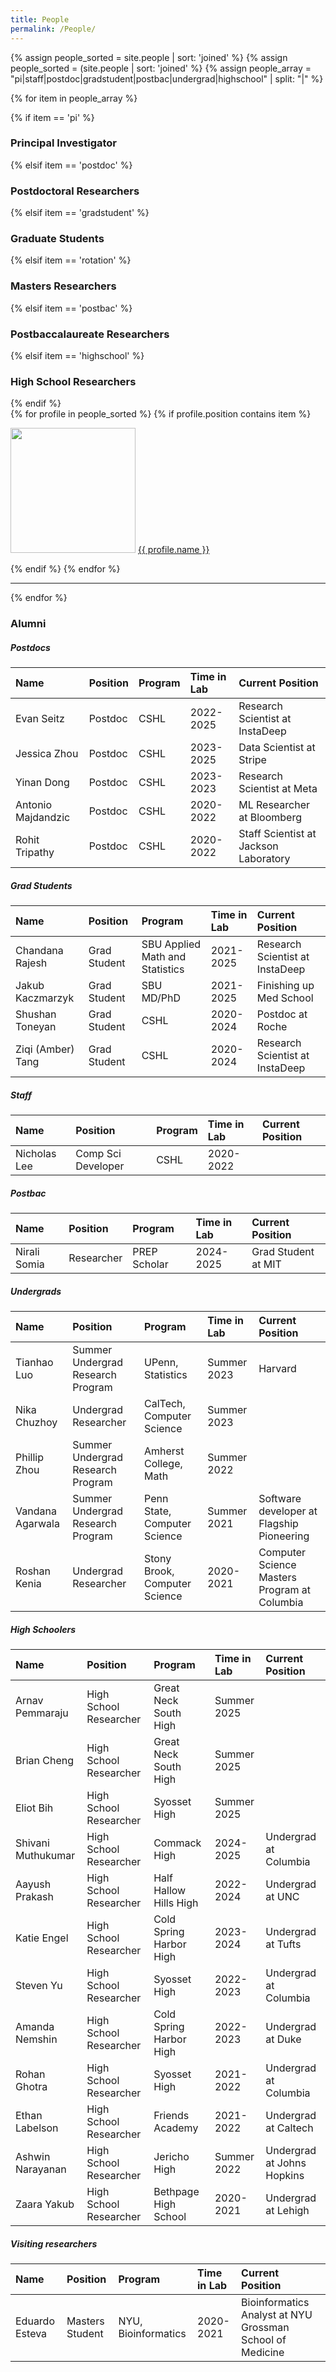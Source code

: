 ```yaml
---
title: People
permalink: /People/
---
```


{% assign people_sorted = site.people | sort: 'joined' %}
{% assign people_sorted = (site.people | sort: 'joined' %}
{% assign people_array = "pi|staff|postdoc|gradstudent|postbac|undergrad|highschool" | split: "|" %}

{% for item in people_array %}

<div class="pos_header">
{% if item == 'pi' %}
<h3>Principal Investigator</h3>
 {% elsif item == 'postdoc' %}
<h3>Postdoctoral Researchers</h3>
 {% elsif item == 'gradstudent' %}
<h3>Graduate Students</h3>
 {% elsif item == 'rotation' %}
<h3>Masters Researchers</h3>
 {% elsif item == 'postbac' %}
<h3>Postbaccalaureate Researchers</h3>
 {% elsif item == 'highschool' %}
<h3>High School Researchers</h3>
{% endif %}
</div>

<div class="content list people">
  {% for profile in people_sorted %}
    {% if profile.position contains item %}
    <div class="list-item-people">
      <p class="list-post-title">
        <a href="{{ site.baseurl }}{{ profile.url }}"><img width="200" src="{{site.baseurl}}/images/people/{{profile.avatar}}"></a>
        <a class="name" href="{{ site.baseurl }}{{ profile.url }}">{{ profile.name }}</a>
      </p>
    </div>    
    {% endif %}
  {% endfor %}
</div>
<hr>
{% endfor %}


<h3>Alumni</h3>

<h5>Postdocs</h5>

| Name | Position | Program | Time in Lab | Current Position |
| :------------- |:-------------| :-----------| :-----------| :-----------|
Evan Seitz | Postdoc | CSHL | 2022-2025 | Research Scientist at InstaDeep |
Jessica Zhou | Postdoc | CSHL | 2023-2025 | Data Scientist at Stripe |
Yinan Dong | Postdoc | CSHL | 2023-2023 | Research Scientist at Meta |
Antonio Majdandzic | Postdoc | CSHL | 2020-2022 | ML Researcher at Bloomberg |
Rohit Tripathy | Postdoc | CSHL | 2020-2022 | Staff Scientist at Jackson Laboratory |

<h5>Grad Students</h5>

| Name | Position | Program | Time in Lab | Current Position |
| :------------- |:-------------| :-----------| :-----------| :-----------|
Chandana Rajesh | Grad Student | SBU Applied Math and Statistics | 2021-2025 | Research Scientist at InstaDeep |
Jakub Kaczmarzyk | Grad Student | SBU MD/PhD | 2021-2025 | Finishing up Med School |
Shushan Toneyan | Grad Student | CSHL | 2020-2024 | Postdoc at Roche |
Ziqi (Amber) Tang | Grad Student | CSHL | 2020-2024 | Research Scientist at InstaDeep |


<h5>Staff</h5>

| Name | Position | Program | Time in Lab | Current Position |
| :------------- |:-------------| :-----------| :-----------| :-----------|
Nicholas Lee | Comp Sci Developer | CSHL | 2020-2022 | |


<h5>Postbac</h5>

| Name | Position | Program | Time in Lab | Current Position |
| :------------- |:-------------| :-----------| :-----------| :-----------|
Nirali Somia | Researcher | PREP Scholar | 2024-2025 | Grad Student at MIT|


<h5>Undergrads</h5>

| Name | Position | Program | Time in Lab | Current Position |
| :------------- |:-------------| :-----------| :-----------| :-----------|
Tianhao Luo | Summer Undergrad Research Program | UPenn, Statistics | Summer 2023 | Harvard |
Nika Chuzhoy | Undergrad Researcher | CalTech, Computer Science | Summer 2023 | |
Phillip Zhou | Summer Undergrad Research Program  | Amherst College, Math | Summer 2022 | |
Vandana Agarwala | Summer Undergrad Research Program | Penn State, Computer Science | Summer 2021 | Software developer at Flagship Pioneering |
Roshan Kenia | Undergrad Researcher | Stony Brook, Computer Science | 2020-2021 | Computer Science Masters Program at Columbia |


<h5>High Schoolers</h5>
 
| Name | Position | Program | Time in Lab | Current Position |
| :------------- |:-------------| :-----------| :-----------| :-----------|
Arnav Pemmaraju |  High School Researcher | Great Neck South High | Summer 2025 |  |
Brian Cheng |  High School Researcher | Great Neck South High | Summer 2025 |  |
Eliot Bih |  High School Researcher | Syosset High | Summer 2025 |  |
Shivani Muthukumar | High School Researcher  | Commack High | 2024-2025 | Undergrad at Columbia |
Aayush Prakash | High School Researcher  | Half Hallow Hills High | 2022-2024 | Undergrad at UNC |
Katie Engel | High School Researcher  | Cold Spring Harbor High | 2023-2024 | Undergrad at Tufts |
Steven Yu | High School Researcher  | Syosset High | 2022-2023 | Undergrad at Columbia |
Amanda Nemshin | High School Researcher  | Cold Spring Harbor High | 2022-2023 | Undergrad at Duke |
Rohan Ghotra | High School Researcher  | Syosset High | 2021-2022 | Undergrad at Columbia |
Ethan Labelson | High School Researcher  | Friends Academy | 2021-2022 | Undergrad at Caltech |
Ashwin Narayanan | High School Researcher  | Jericho High | Summer 2022 | Undergrad at Johns Hopkins |
Zaara Yakub | High School Researcher | Bethpage High School | 2020-2021 | Undergrad at Lehigh |

<h5>Visiting researchers</h5>

| Name | Position | Program | Time in Lab | Current Position |
| :------------- |:-------------| :-----------| :-----------| :-----------|
Eduardo Esteva | Masters Student | NYU, Bioinformatics | 2020-2021 | Bioinformatics Analyst at NYU Grossman School of Medicine |


<br>
<br>
<br>


